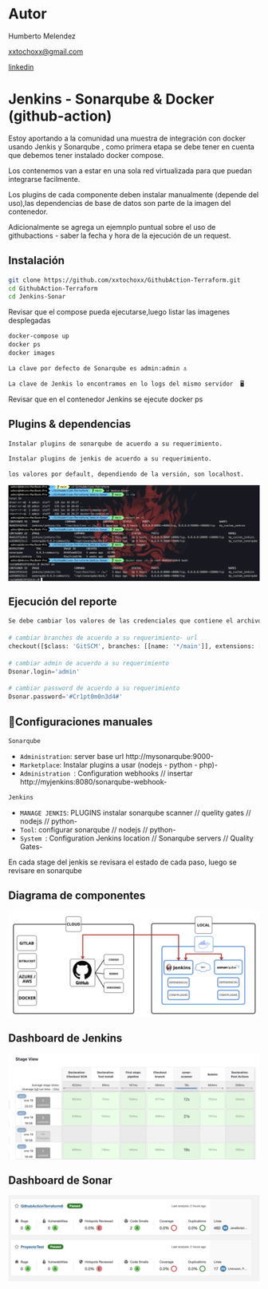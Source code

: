 # Autor

Humberto Melendez 

xxtochoxx@gmail.com

[linkedin](https://www.linkedin.com/in/humberto-melendez-fernandez)

# Jenkins - Sonarqube & Docker (github-action)

Estoy aportando a la comunidad una muestra de integración con docker usando Jenkis y Sonarqube , como primera etapa se debe tener en cuenta que debemos tener instalado docker compose.

Los contenemos van a estar en una sola red virtualizada para que puedan integrarse facilmente.

Los plugins de cada componente deben instalar manualmente (depende del uso),las dependencias de base de datos son parte de la imagen del contenedor.

Adicionalmente se agrega un ejemnplo puntual sobre el uso de githubactions - saber la fecha y hora de la ejecución de un request.

## Instalación

```bash
git clone https://github.com/xxtochoxx/GithubAction-Terraform.git
cd GithubAction-Terraform
cd Jenkins-Sonar
```
Revisar que el compose pueda ejecutarse,luego listar las imagenes desplegadas
```bash
docker-compose up
docker ps
docker images
```
```bash
La clave por defecto de Sonarqube es admin:admin ⚓
```
```bash
La clave de Jenkis lo encontramos en lo logs del mismo servidor  🖥️
```

Revisar que en el contenedor Jenkins se ejecute docker ps

## Plugins & dependencias


```bash
Instalar plugins de sonarqube de acuerdo a su requerimiento.

```
```bash
Instalar plugins de jenkis de acuerdo a su requerimiento.
```

```bash
los valores por default, dependiendo de la versión, son localhost.
```
<img src="ejemplo.png" align="center" />

## Ejecución del reporte

```python
Se debe cambiar los valores de las credenciales que contiene el archivo Jenkisfile

# cambiar branches de acuerdo a su requerimiento- url
checkout([$class: 'GitSCM', branches: [[name: '*/main']], extensions: [], userRemoteConfigs: [[url: 'https://github.com/xxtochoxx/GithubAction-Terraform']]])

# cambiar admin de acuerdo a su requerimiento
Dsonar.login='admin'

# cambiar password de acuerdo a su requerimiento
Dsonar.password='#Cr1pt0m0n3d4#'
```
## :hammer:Configuraciones manuales

```bash
Sonarqube
```
- `Administration`: server base url http://mysonarqube:9000-
- `Marketplace`: Instalar plugins a usar (nodejs - python - php)-
- `Administration `: Configuration webhooks // insertar http://myjenkins:8080/sonarqube-webhook-

```bash
Jenkins
```
- `MANAGE JENKIS`: PLUGINS instalar sonarqube scanner  // quelity gates // nodejs // python-
- `Tool`: configurar sonarqube // nodejs // python-
- `System `: Configuration Jenkins location // Sonarqube servers // Quality Gates-


En cada stage del jenkis se revisara el estado de cada paso, luego se revisare en sonarqube

## Diagrama de componentes
<img src="componentes.png" align="center" />

## Dashboard de Jenkins
<img src="jenkins.png" align="center" />

## Dashboard de Sonar
<img src="sonar.png" align="center" />

